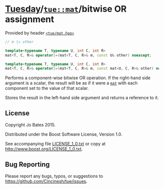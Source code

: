 [Tuesday](../../../README.md)/[`tue::mat`](../../headers/mat.md)/bitwise OR assignment
======================================================================================
Provided by header [`<tue/mat.hpp>`](../../headers/mat.md)

```c++
// m |= other

template<typename T, typename U, int C, int R>
mat<T, C, R>& operator|=(mat<T, C, R>& m, const U& other) noexcept;

template<typename T, typename U, int C, int R>
mat<T, C, R>& operator|=(mat<T, C, R>& m, const mat<U, C, R>& other) noexcept;
```

Performs a component-wise bitwise OR operation. If the right-hand side argument
is a scalar, the result will be as if it were a [`mat`](../../headers/mat.md)
with each component set to the value of that scalar.

Stores the result in the left-hand side argument and returns a reference to it.

License
-------
Copyright Jo Bates 2015.

Distributed under the Boost Software License, Version 1.0.

See accompanying file [LICENSE_1_0.txt](../../../LICENSE_1_0.txt) or copy at
http://www.boost.org/LICENSE_1_0.txt.

Bug Reporting
-------------
Please report any bugs, typos, or suggestions to
https://github.com/Cincinesh/tue/issues.

